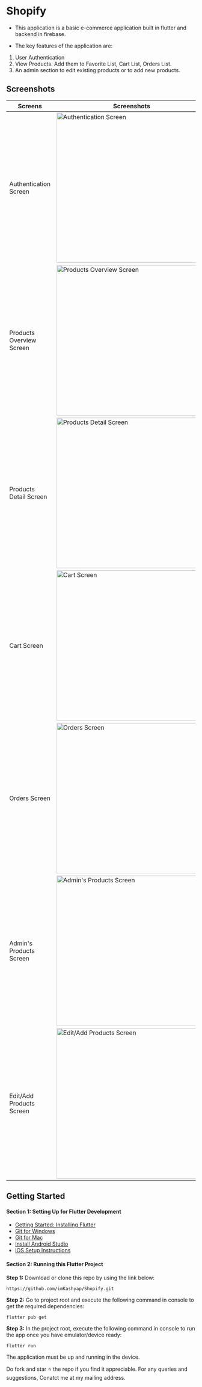 # Shopify

* This application is a basic e-commerce application built in flutter and backend in firebase.

* The key features of the application are:
1) User Authentication
2) View Products. Add them to Favorite List, Cart List, Orders List.
3) An admin section to edit existing products or to add new products.

## Screenshots 
 
| Screens | Screenshots |
| --------| ----------- |
| Authentication Screen | <img src="screenshots/auth.png" width=400 alt="Authentication Screen">|
| Products Overview Screen | <img src="screenshots/products.png" width=400 alt="Products Overview Screen">|
| Products Detail Screen | <img src="screenshots/details.png" width=400 alt="Products Detail Screen">|
| Cart Screen | <img src="screenshots/cart.png" width=400 alt="Cart Screen">|
| Orders Screen | <img src="screenshots/orders.png" width=400 alt="Orders Screen">|
| Admin's Products Screen | <img src="screenshots/admin.png" width=400 alt="Admin's Products Screen">|
| Edit/Add Products Screen | <img src="screenshots/edit.png" width=400 alt="Edit/Add Products Screen">|

## Getting Started

#### Section 1: Setting Up for Flutter Development

* [Getting Started: Installing Flutter](https://flutter.dev/docs/get-started/install)
* [Git for Windows](https://git-scm.com/download/win)
* [Git for Mac](https://desktop.github.com)
* [Install Android Studio](https://developer.android.com/studio/)
* [iOS Setup Instructions](https://flutter.dev/docs/get-started/install/macos#ios-setup)

#### Section 2: Running this Flutter Project
**Step 1:**
Download or clone this repo by using the link below:

```
https://github.com/imKashyap/Shopify.git
```
**Step 2:**
Go to project root and execute the following command in console to get the required dependencies: 

``` 
flutter pub get 
```

**Step 3:**
In the project root, execute the following command in console to run the app once you have emulator/device ready: 

``` 
flutter run
```
The application must be up and running in the device.

Do fork and star :star: the repo if you find it appreciable.
For any queries and suggestions, Conatct me at my mailing address.
